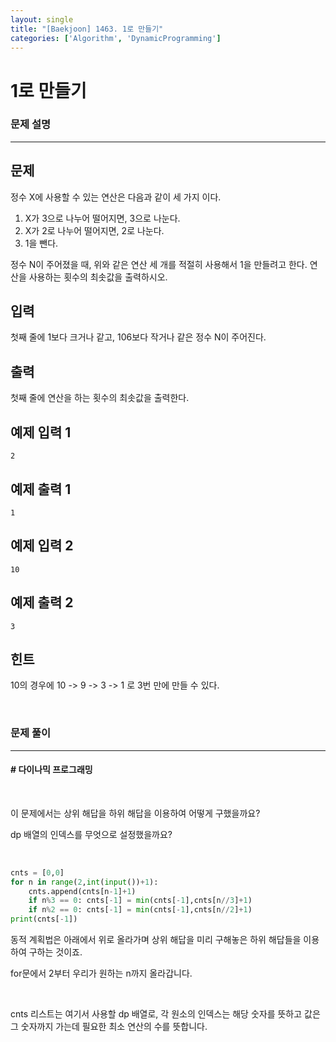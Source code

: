 ```yaml
---
layout: single
title: "[Baekjoon] 1463. 1로 만들기"
categories: ['Algorithm', 'DynamicProgramming']
---
```




# 1로 만들기

### 문제 설명

---

## 문제

정수 X에 사용할 수 있는 연산은 다음과 같이 세 가지 이다.

1. X가 3으로 나누어 떨어지면, 3으로 나눈다.
2. X가 2로 나누어 떨어지면, 2로 나눈다.
3. 1을 뺀다.

정수 N이 주어졌을 때, 위와 같은 연산 세 개를 적절히 사용해서 1을 만들려고 한다. 연산을 사용하는 횟수의 최솟값을 출력하시오.

## 입력

첫째 줄에 1보다 크거나 같고, 106보다 작거나 같은 정수 N이 주어진다.

## 출력

첫째 줄에 연산을 하는 횟수의 최솟값을 출력한다.

## 예제 입력 1 

```
2
```

## 예제 출력 1 

```
1
```

## 예제 입력 2 

```
10
```

## 예제 출력 2 

```
3
```

## 힌트

10의 경우에 10 -> 9 -> 3 -> 1 로 3번 만에 만들 수 있다.

<br>

### 문제 풀이

---

#### \# 다이나믹 프로그래밍

<br>

이 문제에서는 상위 해답을 하위 해답을 이용하여 어떻게 구했을까요?

dp 배열의 인덱스를 무엇으로 설정했을까요?

<br>

```python
cnts = [0,0]
for n in range(2,int(input())+1):
    cnts.append(cnts[n-1]+1)
    if n%3 == 0: cnts[-1] = min(cnts[-1],cnts[n//3]+1)
    if n%2 == 0: cnts[-1] = min(cnts[-1],cnts[n//2]+1)
print(cnts[-1])
```

동적 계획법은 아래에서 위로 올라가며 상위 해답을 미리 구해놓은 하위 해답들을 이용하여 구하는 것이죠. 

for문에서 2부터 우리가 원하는 n까지 올라갑니다. 

<br>

cnts 리스트는 여기서 사용할 dp 배열로, 각 원소의 인덱스는 해당 숫자를 뜻하고 값은 그 숫자까지 가는데 필요한 최소 연산의 수를 뜻합니다. 

